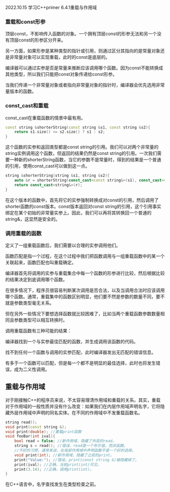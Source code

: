 2022.10.15
学习C++primer  6.4.1重载与作用域


### 重载和const形参
顶层const，不影响传入函数的对象。一个拥有顶层const的形参无法和另一个没有顶层const的形参区分开来。

另一方面，如果形参是某种类型的指针或引用，则通过区分其指向的是常量对象还是非常量对象可以实现重载，此时的const是底层的。

编译器可以通过实参是否是常量来推断应该调用哪个函数。因为const不能转换成其他类型，所以我们只能把const对象传递给const形参。

当我们传递一个非常量对象或者指向非常量对象的指针时，编译器会优先选用非常量版本的函数。

### const_cast和重载
const_cast在重载函数的情景中最有用。

```c++
const string &shorterString(const string &s1, const string &s2){
    return s1.size() <= s2.size() ? s1 : s2;
}
```
这个函数的实参和返回类型都是const string的引用。我们可以对两个非常量的string实例调用这个函数，但返回的结果仍然是const string的引用。一次我们需要一种新的shorterString函数，当它的参数不是常量时，得到的结果是一个普通的引用，使用const_cast可以做到这一点。

```c++
string &shorterString(string &s1, string &s2){
    auto &r = shorterString(const_cast<const string&>(s1), const_cast<const string&>(s2));
    return const_cast<string&>(r);
}
```
在这个版本的函数中，首先将它的实参强制转换成对const的引用，然后调用了shorter函数的const版本。const版本返回对const string的引用，这个引用事实绑定在某个初始的非常量实参上。因此，我们可以再将其转换回一个普通的string&，这显然是安全的。

### 调用重载的函数
定义了一组重载函数后，我们需要以合理的实参调用他们。

函数匹配是指一个过程，在这个过程中我们把函数调用与一组重载函数中的某一个关联起来，函数匹配也叫重载确定。

编译器首先将调用的实参与重载集合中每一个函数的形参进行比较，然后根据比较的结果决定到底调用哪个函数。

在很多情况下，程序员很容易判断某次调用是否合法，以及当调用合法时应该调用哪个函数。通常，重载集中的函数区别明显，他们要不然是参数的数量不同，要不就是参数类型毫无关系。

但在另外一些情况下要想选择函数就比较困难了，比如当两个重载函数参数数量相同且参数类型可以相互转换时。

调用重载函数有三种可能的结果：

编译器找到一个与实参最佳匹配的函数，并生成调用该函数的代码。

找不到任何一个函数与调用的实参匹配，此时编译器发出无匹配的错误信息。

有多于一个函数可以匹配，但是每一个都不是明显的最佳选择，此时也将发生错误，成为二义性调用。

## 重载与作用域
对于刚接触C++的程序员来说，不太容易理清作用域和重载的关系。其实，重载对于作用域的一般性质并没有什么改变：如果我们在内层作用域声明名字，它将隐藏外层作用域中声明的同名实体。在不同的作用域中不发重载函数名。
```c++
string read();
void print(const string &);
void print(double); //重载print函数
void fooBar(int ival){
    bool read = false; //新作用域，隐藏了外层的read。
    string s = read(); //错误，read是一个布尔值，而非函数。
    //不好的习惯，通常来说，在局部作用域中声明函数不是一个好的选择。
    void print(int); //新作用域，隐藏了之前的print。
    print("Value:"); //错误，print(const string &)被隐藏掉了。
    print(ival); //正确，当前print(int)可见。
    print(3.14); //正确，调用print(int)。
}
```
在C++语言中，名字查找发生在类型检查之前。

